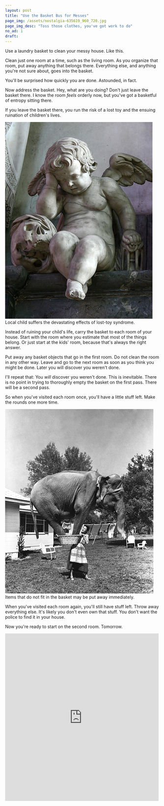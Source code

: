 ```yaml
---
layout: post
title: "Use the Basket Bus for Messes"
page_img: /assets/nostalgia-635619_960_720.jpg
page_img_desc: "Toss those clothes, you've got work to do"
no_ad: 1
draft: 
---
```


Use a laundry basket to clean your messy house. Like this.

Clean just one room at a time, such as the living room. As you organize that room, put away anything that belongs there. Everything else, and anything you're not sure about, goes into the basket.

You'll be surprised how quickly you are done. Astounded, in fact.

Now address the basket. Hey, what are you doing? Don't just leave the basket there. I know the room <em>feels</em> orderly now, but you've got a basketful of entropy sitting there.

If you leave the basket there, you run the risk of a lost toy and the ensuing ruination of children's lives.

<div class="illustration">
    <img src="/assets/Weeping_angel.jpg" />
    Local child suffers the devastating effects of lost-toy syndrome.
</div>

Instead of ruining your child's life, carry the basket to each room of your house. Start with the room where you estimate that most of the things belong. Or just start at the kids' room, because that's always the right answer.

Put away any basket objects that go in the first room. Do not clean the room in any other way. Leave and go to the next room as soon as you think you might be done. Later you will discover you weren't done. 

I'll repeat that: You <em>will</em> discover you weren't done. This is inevitable. There is no point in trying to thoroughly empty the basket on the first pass. There will be a second pass.

So when you've visited each room once, you'll have a little stuff left. Make the rounds one more time.

<div class="illustration">
    <img src="/assets/Composite_photograph_of_Jean_Younkers_holding_an_elephant_in_a_laundry_basket_(9352357240).jpg" />
    Items that do not fit in the basket may be put away immediately.
</div>

When you've visited each room again, you'll still have stuff left. Throw away everything else. It's likely you don't even own that stuff. You don't want the police to find it in your house.

Now you're ready to start on the second room. Tomorrow.

<div style="clear: both;"></div>

<iframe src="https://www.facebook.com/plugins/post.php?href=https%3A%2F%2Fwww.facebook.com%2Fdankuck%2Fposts%2F10209967511878661&width=500" width="500" height="545" style="border:none;overflow:hidden" scrolling="no" frameborder="0" allowTransparency="true"></iframe>
